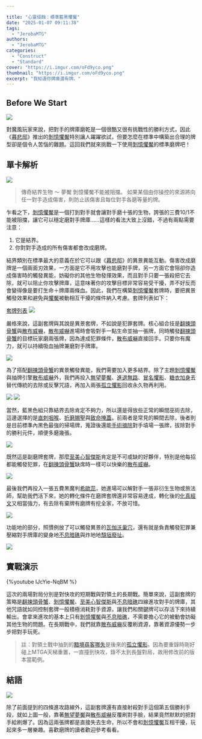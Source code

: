 ```yaml
---

title: "心靈侵蝕：標準藍黑懼魘"
date: "2025-01-07 09:11:38"
tags:
  - "JerobaMTG"
authors:
  - "JerobaMTG"
categories:
  - "Construct"
  - "Standard"
cover: "https://i.imgur.com/oFd9yco.png"
thumbnail: "https://i.imgur.com/oFd9yco.png"
excerpt: "我知道你牌庫還有牌。"
---
```


## Before We Start

![](https://i.imgur.com/oFd9yco.png)

對魔風玩家來說，把對手的牌庫磨乾是一個很酷又很有挑戰性的勝利方式，因此《[暮悲邸](https://scryfall.com/sets/dsk?as=grid&order=set)》推出的[剝憶懼魘](https://scryfall.com/card/dsk/66/the-mindskinner)特別讓人躍躍欲試，但要怎麼在標準中構築出合理的牌型卻是個令人苦惱的難題。這回我們就來挑戰一下使用[剝憶懼魘](https://scryfall.com/card/dsk/66/the-mindskinner)的標準磨牌吧！

## 單卡解析

![](https://i.imgur.com/edmDxnk.png)
>傳奇結界生物 ～ 夢魘
>剝憶懼魘不能被阻擋。
>如果某個由你操控的來源將向任一對手造成傷害，則防止該傷害且每位對手各磨等量的牌。

乍看之下，[剝憶懼魘](https://scryfall.com/card/dsk/66/the-mindskinner)是一個打到對手就會讓對手磨十張的生物，誇張的三費10/1不能被阻擋，讓它可以穩定磨對手牌庫……這樣的看法大致上沒錯，不過有兩點需要注意：

1. 它是結界。
2. 你對對手造成的所有傷害都會改成磨牌。

結界類別在標準最大的意義在於它可以跟《[暮悲邸](https://scryfall.com/sets/dsk?as=grid&order=set)》的異景異能互動。傷害改成磨牌是一個兩面刃效果，一方面是它不用攻擊也能磨對手牌，另一方面它會阻卻你造成傷害時的觸發異能，妨礙你的其他生物發揮效果，而且對手只要一張殺把它去除，就可以阻止你攻擊牌庫，這意味著你的攻擊目標非常容易受干擾，弄不好反而會變得像是要打生命＋牌庫兩條血。因此，我們在構築[剝憶懼魘](https://scryfall.com/card/dsk/66/the-mindskinner)套牌時，要把異景觸發效果和避免與[懼魘](https://scryfall.com/card/dsk/66/the-mindskinner)被動相互干擾的條件納入考慮。套牌列表如下：

[套牌列表](https://www.mtggoldfish.com/deck/6835952#paper)
![](https://i.imgur.com/rHSlDeH.png)

嚴格來說，這副套牌與其說是異景套牌，不如說是犯罪套牌。核心組合技是[翻揀頭骨蟹](https://scryfall.com/card/dsk/71/scrabbling-skullcrab)與[散布威嚇](https://scryfall.com/card/otj/208/intimidation-campaign)，[散布威嚇](https://scryfall.com/card/otj/208/intimidation-campaign)進場時會吸對手一點生命並抽一張牌，同時觸發[翻揀頭骨蟹](https://scryfall.com/card/dsk/71/scrabbling-skullcrab)的目標玩家磨兩張牌，因為達成犯罪條件，[散布威嚇](https://scryfall.com/card/otj/208/intimidation-campaign)直接回手。只要你有魔力，就可以持續吸血抽牌兼磨對手牌庫。

![](https://i.imgur.com/jBwt2tO.png)

為了搭配[翻揀頭骨蟹](https://scryfall.com/card/dsk/71/scrabbling-skullcrab)的異景觸發異能，我們需要加入更多結界。除了主題[剝憶懼魘](https://scryfall.com/card/dsk/66/the-mindskinner)與抽牌引擎[散布威嚇](https://scryfall.com/card/otj/208/intimidation-campaign)外，我們再投入[無望夢魘](https://scryfall.com/card/woe/95/hopeless-nightmare)、[進退無路](https://scryfall.com/card/dsk/111/nowhere-to-run)、[冒名懼影](https://scryfall.com/card/dsk/57/fear-of-impostors)、[糖衣加身](https://scryfall.com/card/blb/76/sugar-coat)去替代傳統的去除或反擊咒語，再加入兩張[孤立懼影](https://scryfall.com/card/dsk/58/fear-of-isolation)回收永久物再利用。

![](https://i.imgur.com/eg7RFC8.png)
![](https://i.imgur.com/WQCQIwW.png)

當然，藍黑色組只靠結界去除肯定不夠力，所以還是得放些正常的瞬間巫術去除，這邊選擇的是[直刺咽喉](https://scryfall.com/card/bro/102/go-for-the-throat)、[折磨賜聖](https://scryfall.com/card/one/81/anoint-with-affliction)與[致命掩蓋](https://scryfall.com/card/mkm/83/deadly-cover-up)。前兩者是常見的瞬間去除，後者則是目前標準內黑色最強的掃場牌，蒐證後還能[手術摘除](https://scryfall.com/card/otp/19/surgical-extraction)對手墳場一張牌，拔除對手的勝利元件，順便多磨幾張。

![](https://i.imgur.com/gygZoBg.png)

既然這是副磨牌套牌，那麼[至美心智傑斯](https://scryfall.com/card/one/57/jace-the-perfected-mind)肯定是不可或缺的好夥伴，特別是他每招都能觸發犯罪，在[翻揀頭骨蟹](https://scryfall.com/card/dsk/71/scrabbling-skullcrab)缺席時一樣可以快樂的[散布威嚇](https://scryfall.com/card/otj/208/intimidation-campaign)。

![](https://i.imgur.com/rPcXqsA.png)

最後我們再投入一張五費黑魔判[希歐蕊](https://scryfall.com/card/mom/125/sheoldred-the-true-scriptures)，她進場可以解對手一張非衍生生物或旅法師，幫助我們活下來，她的轉化條件在磨牌套牌還非常容易達成，轉化後的[化真經文](https://scryfall.com/card/mom/125/sheoldred-the-true-scriptures?back)又相當強力，有去除有棄牌有磨牌有挖全家，不放可惜。

![](https://i.imgur.com/yezW932.png)

功能地的部分，照慣例放了可以觸發異景的[瓦伽沃巢穴](https://scryfall.com/card/dsk/271/valgavoths-lair)，還有就是負責觸發犯罪兼壓縮對手牌庫的變身地[不息暗礁](https://scryfall.com/card/lci/282/restless-reef)與炸地地[頹垣廢址](https://scryfall.com/card/fdn/687/demolition-field)。

![](https://i.imgur.com/JuQ0VOC.png)

## 實戰演示

{%youtube IJcYie-NqBM %}


這次的兩場對局分別是對快攻的短期戰與對領土的長期戰。簡單來說，這副套牌的策略是[翻揀頭骨蟹](https://scryfall.com/card/dsk/71/scrabbling-skullcrab)、[剝憶懼魘](https://scryfall.com/card/dsk/66/the-mindskinner)、[至美心智傑斯](https://scryfall.com/card/one/57/jace-the-perfected-mind)與[不息暗礁](https://scryfall.com/card/lci/282/restless-reef)四線進攻對手的牌庫，其他咒語就如同控制套牌一般積極消耗對手資源，讓我們和關鍵牌可以存活下來持續輸出。會拿來進攻的基本上只有[剝憶懼魘](https://scryfall.com/card/dsk/66/the-mindskinner)與[不息暗礁](https://scryfall.com/card/lci/282/restless-reef)，不需要擔心它的被動會妨礙其他生物的問題。在長期戰中，我們就靠[散布威嚇](https://scryfall.com/card/otj/208/intimidation-campaign)反覆刷資源，靠著資源優勢一步步把對手玩死。

>註：對領土戰中抽到的[黯境尋客哪失](https://scryfall.com/card/dsk/223/nashi-searcher-in-the-dark)是後來的[孤立懼影](https://scryfall.com/card/dsk/58/fear-of-isolation)。因為要重錄時剛好碰上MTGA天梯重置，一直撞到快攻，錄不太到長盤對局，故用修改前的版本當範例。

## 結語

![](https://i.imgur.com/oYQlxUa.png)

除了前面提到的四條進攻路線外，這副套牌還有直接射殺對手這個第五個勝利手段，就如上圖一般，靠著[無望夢魘](https://scryfall.com/card/woe/95/hopeless-nightmare)與[散布威嚇](https://scryfall.com/card/otj/208/intimidation-campaign)反覆刷對手臉，結果竟然默默的把對手給刷爆了。因為這兩張牌都是直接失去生命，所以不會和[剝憶懼魘](https://scryfall.com/card/dsk/66/the-mindskinner)互相干擾，玩起來多一層樂趣。喜歡磨牌的讀者歡迎參考看看。
